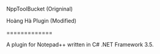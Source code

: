 
NppToolBucket (Origninal)

Hoàng Hà Plugin (Modified)

=============

A plugin for Notepad++ written in C# .NET Framework 3.5.
